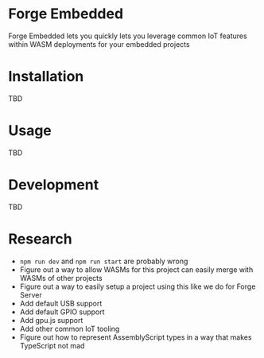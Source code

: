 Forge Embedded
==============
Forge Embedded lets you quickly lets you leverage common IoT features within WASM deployments for your embedded projects

Installation
============
TBD

Usage
=====
TBD

Development
===========
TBD

Research
========
* `npm run dev` and `npm run start` are probably wrong
* Figure out a way to allow WASMs for this project can easily merge with WASMs of other projects
* Figure out a way to easily setup a project using this like we do for Forge Server
* Add default USB support
* Add default GPIO support
* Add gpu.js support
* Add other common IoT tooling
* Figure out how to represent AssemblyScript types in a way that makes TypeScript not mad
